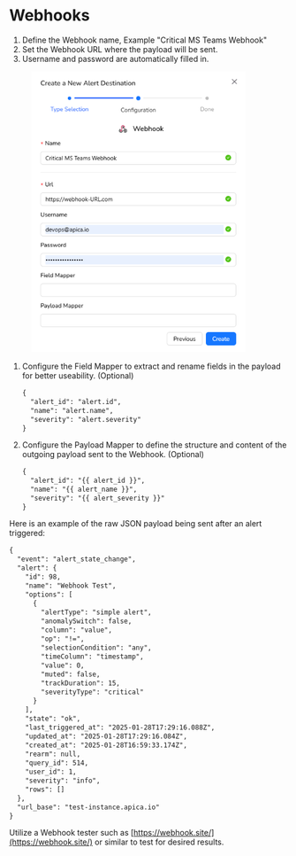 # Webhooks

1. Define the Webhook name, Example "Critical MS Teams Webhook"
2. Set the Webhook URL where the payload will be sent.
3. Username and password are automatically filled in.

<figure><img src="../../../.gitbook/assets/image (274) (1).png" alt="" width="388"><figcaption></figcaption></figure>

1.  Configure the Field Mapper to extract and rename fields in the payload for better useability. (Optional)

    ```
    {
      "alert_id": "alert.id",
      "name": "alert.name",
      "severity": "alert.severity"
    }
    ```
2.  Configure the Payload Mapper to define the structure and content of the outgoing payload sent to the Webhook. (Optional)&#x20;

    ```
    {
      "alert_id": "{{ alert_id }}",
      "name": "{{ alert_name }}",
      "severity": "{{ alert_severity }}"
    }
    ```

Here is an example of the raw JSON payload being sent after an alert triggered:

```
{
  "event": "alert_state_change",
  "alert": {
    "id": 98,
    "name": "Webhook Test",
    "options": [
      {
        "alertType": "simple alert",
        "anomalySwitch": false,
        "column": "value",
        "op": "!=",
        "selectionCondition": "any",
        "timeColumn": "timestamp",
        "value": 0,
        "muted": false,
        "trackDuration": 15,
        "severityType": "critical"
      }
    ],
    "state": "ok",
    "last_triggered_at": "2025-01-28T17:29:16.088Z",
    "updated_at": "2025-01-28T17:29:16.084Z",
    "created_at": "2025-01-28T16:59:33.174Z",
    "rearm": null,
    "query_id": 514,
    "user_id": 1,
    "severity": "info",
    "rows": []
  },
  "url_base": "test-instance.apica.io"
}
```

Utilize a Webhook tester such as [https://webhook.site/](https://webhook.site/) or similar to test for desired results.
